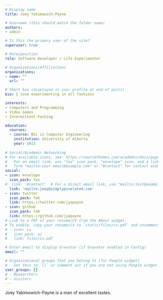 ```yaml
---
# Display name
title: Joey Yakimowich-Payne

# Username (this should match the folder name)
authors:
- admin

# Is this the primary user of the site?
superuser: true

# Role/position
role: Software Developer / Life Experimenter

# Organizations/Affiliations
organizations:
- name: ""
  url: ""

# Short bio (displayed in user profile at end of posts)
bio: I love experimenting in all fashions

interests:
- Computers and Programming
- Video Games
- Intermittent Fasting

education:
  courses:
  - course: BSc in Computer Engineering
    institution: University of Alberta
    year: 2013
    
# Social/Academic Networking
# For available icons, see: https://sourcethemes.com/academic/docs/page-builder/#icons
#   For an email link, use "fas" icon pack, "envelope" icon, and a link in the
#   form "mailto:your-email@example.com" or "#contact" for contact widget.
social:
- icon: envelope
  icon_pack: fas
#  link: '#contact'  # For a direct email link, use "mailto:test@example.org".
  link: 'mailto:joey@simplypixelated.com'
- icon: twitter
  icon_pack: fab
  link: https://twitter.com/jyapayne
- icon: github
  icon_pack: fab
  link: https://github.com/jyapayne
# Link to a PDF of your resume/CV from the About widget.
# To enable, copy your resume/CV to `static/files/cv.pdf` and uncomment the lines below.
# - icon: cv
#   icon_pack: ai
#   link: files/cv.pdf

# Enter email to display Gravatar (if Gravatar enabled in Config)
email: ""

# Organizational groups that you belong to (for People widget)
#   Set this to `[]` or comment out if you are not using People widget.
user_groups: []
# - Researchers
# - Visitors
---
```


Joey Yakimowich-Payne is a man of excellent tastes.
